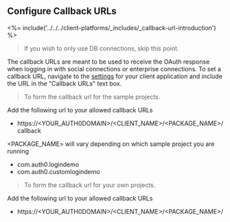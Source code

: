 ## Configure Callback URLs

<%= include('../../../client-platforms/_includes/_callback-url-introduction') %>

> If you wish to only use DB connections, skip this point.

The callback URLs are meant to be used to receive the OAuth response when logging in with social connections or enterprise connections. To set a callback URL, navigate to the [settings](${manage_url}/#/applications/${account.clientId}/settings) for your client application and include the URL in the "Callback URLs" text box.

> To form the callback url for the sample projects.

Add the following url to your allowed callback URLs
  - https://<YOUR_AUTH0DOMAIN>/<CLIENT_NAME>/<PACKAGE_NAME>/callback

  <PACKAGE_NAME> will vary depending on which sample project you are running
  - com.auth0.logindemo
  - com.auth0.customlogindemo


> To form the callback url for your own projects.

Add the following url to your allowed callback URLs
  - https://<YOUR_AUTH0DOMAIN>/<CLIENT_NAME>/<PACKAGE_NAME>/<ACTIVITY-CALLED-AFTER-LOGIN>
